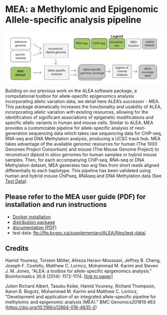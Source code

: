 # MEA: a Methylomic and Epigenomic Allele-specific analysis pipeline

![MEA Pipeline](doc/MEA-diagram.png)


Building on our previous work on the ALEA software package, a computational toolbox for allele-specific epigenomics analysis incorporating allelic variation data, we detail here ALEA’s successor - MEA. This package dramatically increases the functionality and usability of ALEA, incorporating allelic variation with existing resources, allowing for the identification of significant associations of epigenetic modifications and specific allelic variants in human and mouse cells. Similar to ALEA, MEA provides a customizable pipeline for allele-specific analysis of next-generation sequencing data which takes raw sequencing data for ChIP-seq, RNA-seq and DNA Methylation analysis, producing a UCSC track hub. MEA takes advantage of the available genomic resources for human (The 1000 Genomes Project Consortium) and mouse (The Mouse Genome Project) to reconstruct diploid in silico genomes for human samples or hybrid mouse samples. Then, for each accompanying ChIP-seq, RNA-seq or DNA Methylation dataset, MEA generates two wig files from short reads aligned differentially to each haplotype. This pipeline has been validated using human and hybrid mouse ChIPseq, RNAseq and DNA Methylation data (See [Test Data](#test-data)). 

## Please refer to the MEA user guide (PDF) for installation and run instructions
  
* [Docker installation](https://github.com/julienrichardalbert/MEA/raw/master/docker)  
* [distribution package](https://github.com/julienrichardalbert/MEA/raw/master/dist/mea.1.0.tar.gz)
* [documentation (PDF)](https://github.com/julienrichardalbert/MEA/raw/master/doc/MEA_UserGuide_v1.0.pdf)
* test data: ftp://ftp.bcgsc.ca/supplementary/ALEA/files/test-data/



## Credits
Hamid Younesy, Torsten Möller, Alireza Heravi-Moussavi, Jeffrey B. Cheng, Joseph F. Costello, Matthew C. Lorincz, Mohammad M. Karimi and Steven J. M. Jones, "ALEA: a toolbox for allele-specific epigenomics analysis." Bioinformatics 30.8 (2014): 1172-1174. [[link to paper](http://bioinformatics.oxfordjournals.org/content/30/8/1172.long)]

Julien Richard Albert, Tasuku Koike, Hamid Younesy, Richard Thompson, Aaron B. Bogutz, Mohammad M. Karimi and Matthew C. Lorincz, "Development and application of an integrated allele-specific pipeline for methylomic and epigenomic analysis (MEA)." BMC Genomics201819:463 (https://doi.org/10.1186/s12864-018-4835-2)




